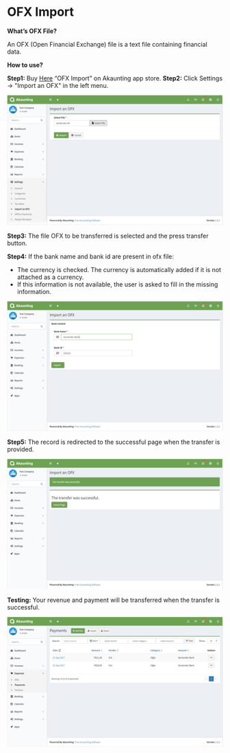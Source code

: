 OFX Import
============

**What’s OFX File?** 

An OFX (Open Financial Exchange) file is a text file containing financial data.  

**How to use?**

**Step1:** Buy [Here](https://akaunting.com/apps/ofx) “OFX Import” on Akaunting app store. 
**Step2:** Click Settings -> "Import an OFX" in the left menu. 

![new field](_images/ofximport.PNG)

**Step3:** The file OFX to be transferred is selected and the press transfer button. 

**Step4:** If the bank name and bank id are present in ofx file: 
- The currency is checked. The currency is automatically added if it is not attached as a currency. 
- If this information is not available, the user is asked to fill in the missing information. 

![new field](_images/ofx-import-bank-control.PNG)

**Step5:** The record is redirected to the successful page when the transfer is provided. 

![new field](_images/ofx-import-success.PNG)

**Testing:** Your revenue and payment will be transferred when the transfer is successful. 

![new field](_images/ofx-import-test.PNG)

